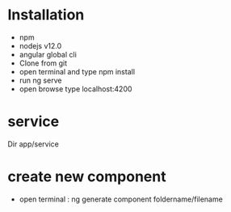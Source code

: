 # Installation

- npm
- nodejs v12.0
- angular global cli
- Clone from git
- open terminal and type npm install
- run ng serve
- open browse type localhost:4200

# service

Dir app/service

# create new component

- open terminal : ng generate component foldername/filename
